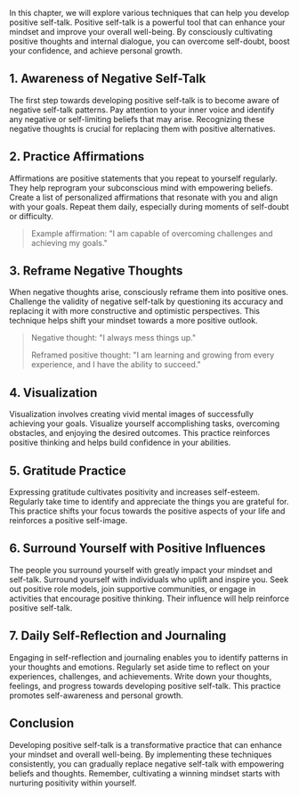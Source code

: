 
In this chapter, we will explore various techniques that can help you develop positive self-talk. Positive self-talk is a powerful tool that can enhance your mindset and improve your overall well-being. By consciously cultivating positive thoughts and internal dialogue, you can overcome self-doubt, boost your confidence, and achieve personal growth.

1\. Awareness of Negative Self-Talk
----------------------------------

The first step towards developing positive self-talk is to become aware of negative self-talk patterns. Pay attention to your inner voice and identify any negative or self-limiting beliefs that may arise. Recognizing these negative thoughts is crucial for replacing them with positive alternatives.

2\. Practice Affirmations
------------------------

Affirmations are positive statements that you repeat to yourself regularly. They help reprogram your subconscious mind with empowering beliefs. Create a list of personalized affirmations that resonate with you and align with your goals. Repeat them daily, especially during moments of self-doubt or difficulty.
> Example affirmation: "I am capable of overcoming challenges and achieving my goals."

3\. Reframe Negative Thoughts
----------------------------

When negative thoughts arise, consciously reframe them into positive ones. Challenge the validity of negative self-talk by questioning its accuracy and replacing it with more constructive and optimistic perspectives. This technique helps shift your mindset towards a more positive outlook.
> Negative thought: "I always mess things up."
>
> Reframed positive thought: "I am learning and growing from every experience, and I have the ability to succeed."

4\. Visualization
----------------

Visualization involves creating vivid mental images of successfully achieving your goals. Visualize yourself accomplishing tasks, overcoming obstacles, and enjoying the desired outcomes. This practice reinforces positive thinking and helps build confidence in your abilities.

5\. Gratitude Practice
---------------------

Expressing gratitude cultivates positivity and increases self-esteem. Regularly take time to identify and appreciate the things you are grateful for. This practice shifts your focus towards the positive aspects of your life and reinforces a positive self-image.

6\. Surround Yourself with Positive Influences
---------------------------------------------

The people you surround yourself with greatly impact your mindset and self-talk. Surround yourself with individuals who uplift and inspire you. Seek out positive role models, join supportive communities, or engage in activities that encourage positive thinking. Their influence will help reinforce positive self-talk.

7\. Daily Self-Reflection and Journaling
---------------------------------------

Engaging in self-reflection and journaling enables you to identify patterns in your thoughts and emotions. Regularly set aside time to reflect on your experiences, challenges, and achievements. Write down your thoughts, feelings, and progress towards developing positive self-talk. This practice promotes self-awareness and personal growth.

Conclusion
----------

Developing positive self-talk is a transformative practice that can enhance your mindset and overall well-being. By implementing these techniques consistently, you can gradually replace negative self-talk with empowering beliefs and thoughts. Remember, cultivating a winning mindset starts with nurturing positivity within yourself.

